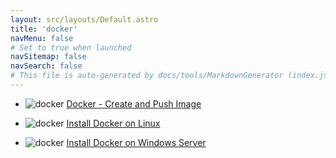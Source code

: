 ```yaml
---
layout: src/layouts/Default.astro
title: 'docker'
navMenu: false
# Set to true when launched
navSitemap: false
navSearch: false
# This file is auto-generated by docs/tools/MarkdownGenerator (index.js)
---
```


<ul>

<li>

![docker](https://i.octopus.com/library/step-templates/docker.png) [Docker - Create and Push Image](/integrations/docker/docker-create-and-push-image)

</li>
        
<li>

![docker](https://i.octopus.com/library/step-templates/docker.png) [Install Docker on Linux](/integrations/docker/install-docker-on-linux)

</li>
        
<li>

![docker](https://i.octopus.com/library/step-templates/docker.png) [Install Docker on Windows Server](/integrations/docker/install-docker-on-windows-server)

</li>
        
</ul>
